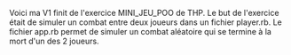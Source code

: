 Voici ma V1 finit de l'exercice MINI_JEU_POO de THP. 
Le but de l'exercice était de simuler un combat entre deux joueurs dans un fichier player.rb. 
Le fichier app.rb permet de simuler un combat aléatoire qui se termine à la mort d'un des 2 joueurs.